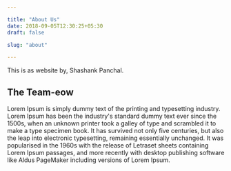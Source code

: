 ```yaml
---

title: "About Us"
date: 2018-09-05T12:30:25+05:30
draft: false

slug: "about"

---
```


This is as website by, Shashank Panchal.

## The Team-eow

Lorem Ipsum is simply dummy text of the printing and typesetting industry. Lorem Ipsum has been the industry's standard dummy text ever since the 1500s, when an unknown printer took a galley of type and scrambled it to make a type specimen book. It has survived not only five centuries, but also the leap into electronic typesetting, remaining essentially unchanged. It was popularised in the 1960s with the release of Letraset sheets containing Lorem Ipsum passages, and more recently with desktop publishing software like Aldus PageMaker including versions of Lorem Ipsum.